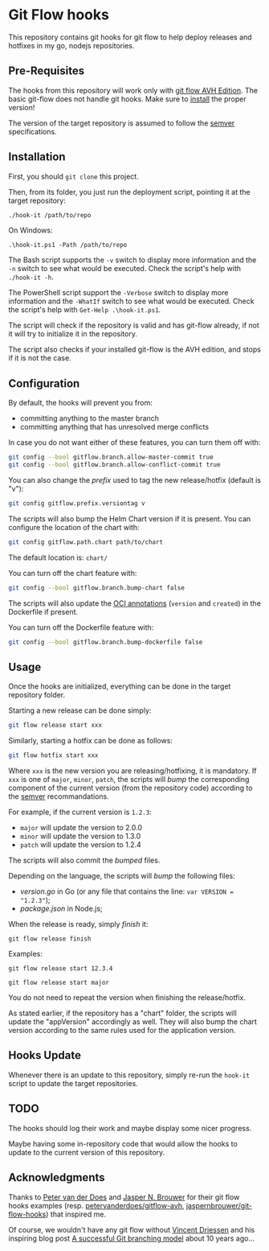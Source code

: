 # Git Flow hooks

This repository contains git hooks for git flow to help deploy releases and hotfixes in my go, nodejs repositories.

## Pre-Requisites

The hooks from this repository will work only with [git flow AVH Edition](https://github.com/petervanderdoes/gitflow-avh). The basic git-flow does not handle git hooks. Make sure to [install](https://github.com/petervanderdoes/gitflow-avh/wiki/Installation) the proper version!

The version of the target repository is assumed to follow the [semver](https://semver.org) specifications.

## Installation

First, you should `git clone` this project.

Then, from its folder, you just run the deployment script, pointing it at the target repository:  
```bash
./hook-it /path/to/repo
```  
On Windows:
```posh
.\hook-it.ps1 -Path /path/to/repo
```

The Bash script supports the `-v` switch to display more information and the `-n` switch to see what would be executed. Check the script's help with `./hook-it -h`.

The PowerShell script support the `-Verbose` switch to display more information and the `-WhatIf` switch to see what would be executed. Check the script's help with `Get-Help .\hook-it.ps1`.

The script will check if the repository is valid and has git-flow already, if not it will try to initialize it in the repository.

The script also checks if your installed git-flow is the AVH edition, and stops if it is not the case.

## Configuration

By default, the hooks will prevent you from:
- committing anything to the master branch
- committing anything that has unresolved merge conflicts

In case you do not want either of these features, you can turn them off with:
```bash
git config --bool gitflow.branch.allow-master-commit true
git config --bool gitflow.branch.allow-conflict-commit true
```

You can also change the _prefix_ used to tag the new release/hotfix (default is "v"):
```bash
git config gitflow.prefix.versiontag v
```

The scripts will also bump the Helm Chart version if it is present. You can configure the location of the chart with:  
```bash
git config gitflow.path.chart path/to/chart
```
The default location is: `chart/`

You can turn off the chart feature with:
```bash
git config --bool gitflow.branch.bump-chart false
```

The scripts will also update the [OCI annotations](https://github.com/opencontainers/image-spec/blob/main/annotations.md) (`version` and `created`) in the Dockerfile if present.

You can turn off the Dockerfile feature with:
```bash
git config --bool gitflow.branch.bump-dockerfile false
```


## Usage

Once the hooks are initialized, everything can be done in the target repository folder.

Starting a new release can be done simply:
```bash
git flow release start xxx
```

Similarly, starting a hotfix can be done as follows:
```bash
git flow hotfix start xxx
```

Where `xxx` is the new version you are releasing/hotfixing, it is mandatory. If `xxx` is one of `major`, `minor`, `patch`, the scripts will _bump_ the corresponding component of the current version (from the repository code) according to the [semver](https://semver.org) recommandations.

For example, if the current version is `1.2.3`:
- `major` will update the version to 2.0.0
- `minor` will update the version to 1.3.0
- `patch` will update the version to 1.2.4

The scripts will also commit the _bumped_ files.

Depending on the language, the scripts will _bump_ the following files:
- _version.go_ in Go (or any file that contains the line: `var VERSION = "1.2.3"`);
- _package.json_ in Node.js;

When the release is ready, simply _finish_ it:
```console
git flow release finish
```

Examples:
```console
git flow release start 12.3.4
```
```console
git flow release start major
```

You do not need to repeat the version when finishing the release/hotfix.

As stated earlier, if the repository has a "chart" folder, the scripts will update the "appVersion" accordingly as well.
They will also bump the chart version according to the same rules used for the application version.

## Hooks Update

Whenever there is an update to this repository, simply re-run the `hook-it` script to update the target repositories.

## TODO

The hooks should log their work and maybe display some nicer progress.

Maybe having some in-repository code that would allow the hooks to update to the current version of this repository.

## Acknowledgments

Thanks to [Peter van der Does](https://github.com/petervanderdoes) and [Jasper N. Brouwer](https://github.com/jaspernbrouwer) for their git flow hooks examples (resp. [petervanderdoes/gitflow-avh](https://github.com/petervanderdoes/gitflow-avh), [jaspernbrouwer/git-flow-hooks](https://github.com/jaspernbrouwer/git-flow-hooks)) that inspired me.

Of course, we wouldn't have any git flow without [Vincent Driessen](https://nvie.com/about) and his inspiring blog post [A successful Git branching model](https://nvie.com/posts/a-successful-git-branching-model) about 10 years ago...
